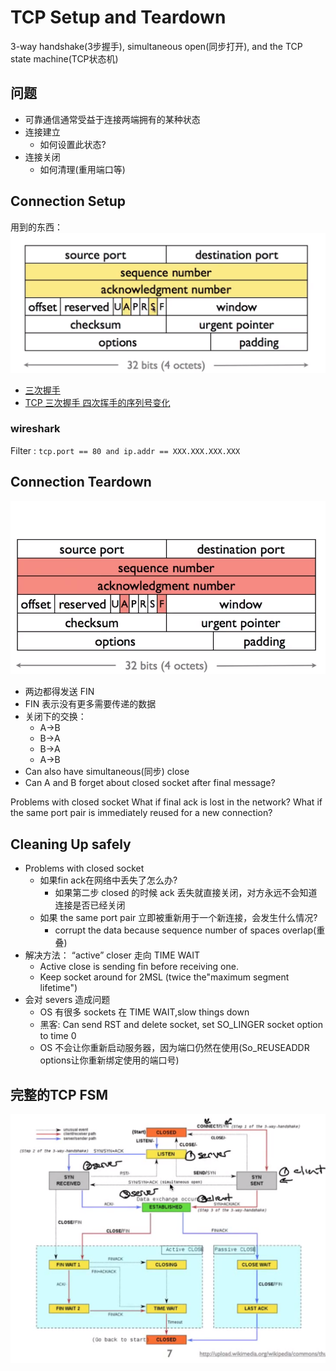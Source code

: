 # TCP Setup and Teardown
3-way handshake(3步握手), simultaneous open(同步打开), and the TCP state machine(TCP状态机)

## 问题
- 可靠通信通常受益于连接两端拥有的某种状态
- 连接建立
  - 如何设置此状态?
- 连接关闭
  - 如何清理(重用端口等) 

## Connection Setup
用到的东西：
![Connection  Setup](TCPConnectionSetup.png)

- [三次握手](https://www.cnblogs.com/aknife/p/10988099.html)
- [TCP 三次握手 四次挥手的序列号变化
](https://www.jianshu.com/p/16ef22e3a123)

### wireshark
Filter : ```tcp.port == 80 and ip.addr == XXX.XXX.XXX.XXX```

## Connection Teardown
![Connection Teardown](ConnectionTeardown.png)
- 两边都得发送 FIN
- FIN 表示没有更多需要传递的数据
- 关闭下的交换：
  - A->B
  - B->A
  - B->A
  - A->B
- Can also have simultaneous(同步) close
- Can A and B forget about closed socket after final message?


Problems with closed socket What if final ack is lost in the network?
What if the same port pair is immediately reused for a new connection?
## Cleaning Up safely
- Problems with closed socket
  - 如果fin ack在网络中丢失了怎么办?
    - 如果第二步 closed 的时候 ack 丢失就直接关闭，对方永远不会知道连接是否已经关闭
  - 如果 the same port pair 立即被重新用于一个新连接，会发生什么情况?
    - corrupt the data because sequence number of spaces overlap(重叠)
- 解决方法： “active” closer 走向 TIME WAIT
  - Active close is sending fin before receiving one.
  - Keep socket around for 2MSL (twice the"maximum segment lifetime")
- 会对 severs 造成问题
  - OS 有很多 sockets 在 TIME WAIT,slow things down
  - 黑客: Can send RST and delete socket, set SO_LINGER socket option to time 0 
  - OS 不会让你重新启动服务器，因为端口仍然在使用(So_REUSEADDR options让你重新绑定使用的端口号)
## 完整的TCP FSM
![TCP](tcpConnection.png)
